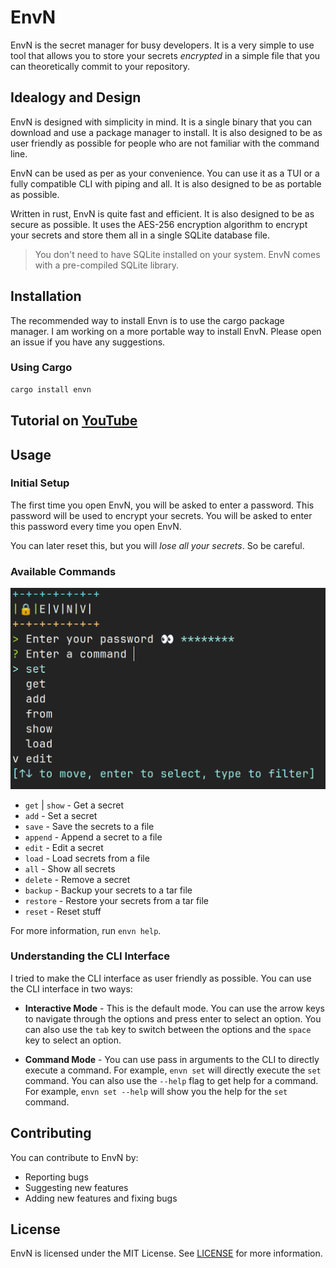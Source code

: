 # EnvN

EnvN is the secret manager for busy developers. It is a very simple to use tool that allows you to store your secrets *encrypted* in a simple file
that you can theoretically commit to your repository.

## Idealogy and Design

EnvN is designed with simplicity in mind. It is a single binary that you can download and use a package manager to install. It is also designed to be as user friendly as possible for people who are not familiar with the command line.

EnvN can be used as per as your convenience. You can use it as a TUI or a fully compatible CLI with piping and all. It is also designed to be as portable as possible.

Written in rust, EnvN is quite fast and efficient. It is also designed to be as secure as possible. It uses the AES-256 encryption algorithm to encrypt your secrets and store them all in a single SQLite database file.

> You don't need to have SQLite installed on your system. EnvN comes with a pre-compiled SQLite library.

## Installation

The recommended way to install Envn is to use the cargo package manager.
I am working on a more portable way to install EnvN.
Please open an issue if you have any suggestions.

### Using Cargo

```bash
cargo install envn
```

## Tutorial on [YouTube](https://www.youtube.com/watch?v=zeKRaAByPic)

## Usage

### Initial Setup

The first time you open EnvN, you will be asked to enter a password. This password will be used to encrypt your secrets. You will be asked to enter this password every time you open EnvN.

You can later reset this, but you will *lose all your secrets*. So be careful.

### Available Commands

![Main](/assets/main.png)

- `get` | `show` - Get a secret
- `add` - Set a secret
- `save` - Save the secrets to a file
- `append` - Append a secret to a file
- `edit` - Edit a secret
- `load` - Load secrets from a file
- `all` - Show all secrets
- `delete` - Remove a secret
- `backup` - Backup your secrets to a tar file
- `restore` - Restore your secrets from a tar file
- `reset` - Reset stuff

For more information, run `envn help`.

### Understanding the CLI Interface

I tried to make the CLI interface as user friendly as possible. You can use the CLI interface in two ways:

- **Interactive Mode** - This is the default mode. You can use the arrow keys to navigate through the options and press enter to select an option. You can also use the `tab` key to switch between the options and the `space` key to select an option.

- **Command Mode** - You can use pass in arguments to the CLI to directly execute a command. For example, `envn set` will directly execute the `set` command. You can also use the `--help` flag to get help for a command. For example, `envn set --help` will show you the help for the `set` command.

## Contributing

You can contribute to EnvN by:

- Reporting bugs
- Suggesting new features
- Adding new features and fixing bugs

## License

EnvN is licensed under the MIT License. See [LICENSE](/LICENSE) for more information.
